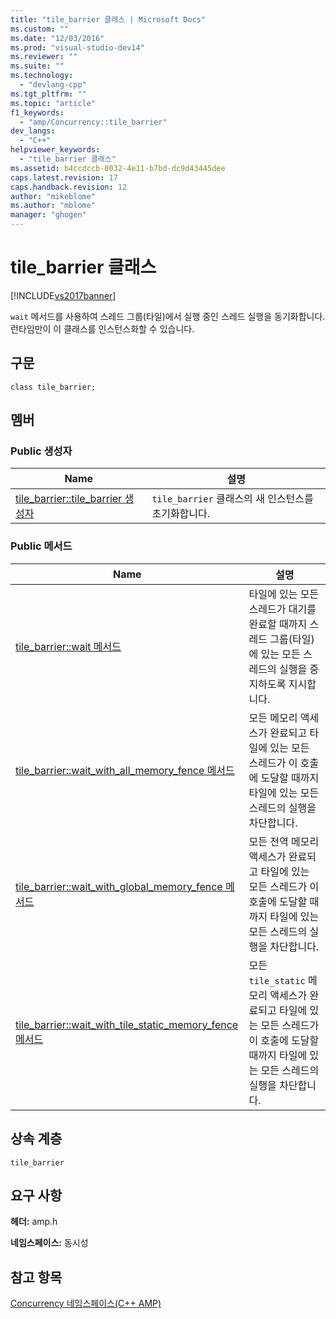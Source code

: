```yaml
---
title: "tile_barrier 클래스 | Microsoft Docs"
ms.custom: ""
ms.date: "12/03/2016"
ms.prod: "visual-studio-dev14"
ms.reviewer: ""
ms.suite: ""
ms.technology: 
  - "devlang-cpp"
ms.tgt_pltfrm: ""
ms.topic: "article"
f1_keywords: 
  - "amp/Concurrency::tile_barrier"
dev_langs: 
  - "C++"
helpviewer_keywords: 
  - "tile_barrier 클래스"
ms.assetid: b4ccdccb-0032-4e11-b7bd-dc9d43445dee
caps.latest.revision: 17
caps.handback.revision: 12
author: "mikeblome"
ms.author: "mblome"
manager: "ghogen"
---
```

# tile_barrier 클래스
[!INCLUDE[vs2017banner](../../../assembler/inline/includes/vs2017banner.md)]

`wait` 메서드를 사용하여 스레드 그룹\(타일\)에서 실행 중인 스레드 실행을 동기화합니다.  런타임만이 이 클래스를 인스턴스화할 수 있습니다.  
  
## 구문  
  
```  
class tile_barrier;  
```  
  
## 멤버  
  
### Public 생성자  
  
|Name|설명|  
|----------|--------|  
|[tile\_barrier::tile\_barrier 생성자](../Topic/tile_barrier::tile_barrier%20Constructor.md)|`tile_barrier` 클래스의 새 인스턴스를 초기화합니다.|  
  
### Public 메서드  
  
|Name|설명|  
|----------|--------|  
|[tile\_barrier::wait 메서드](../Topic/tile_barrier::wait%20Method.md)|타일에 있는 모든 스레드가 대기를 완료할 때까지 스레드 그룹\(타일\)에 있는 모든 스레드의 실행을 중지하도록 지시합니다.|  
|[tile\_barrier::wait\_with\_all\_memory\_fence 메서드](../Topic/tile_barrier::wait_with_all_memory_fence%20Method.md)|모든 메모리 액세스가 완료되고 타일에 있는 모든 스레드가 이 호출에 도달할 때까지 타일에 있는 모든 스레드의 실행을 차단합니다.|  
|[tile\_barrier::wait\_with\_global\_memory\_fence 메서드](../Topic/tile_barrier::wait_with_global_memory_fence%20Method.md)|모든 전역 메모리 액세스가 완료되고 타일에 있는 모든 스레드가 이 호출에 도달할 때까지 타일에 있는 모든 스레드의 실행을 차단합니다.|  
|[tile\_barrier::wait\_with\_tile\_static\_memory\_fence 메서드](../Topic/tile_barrier::wait_with_tile_static_memory_fence%20Method.md)|모든 `tile_static` 메모리 액세스가 완료되고 타일에 있는 모든 스레드가 이 호출에 도달할 때까지 타일에 있는 모든 스레드의 실행을 차단합니다.|  
  
## 상속 계층  
 `tile_barrier`  
  
## 요구 사항  
 **헤더:** amp.h  
  
 **네임스페이스:** 동시성  
  
## 참고 항목  
 [Concurrency 네임스페이스\(C\+\+ AMP\)](../../../parallel/amp/reference/concurrency-namespace-cpp-amp.md)